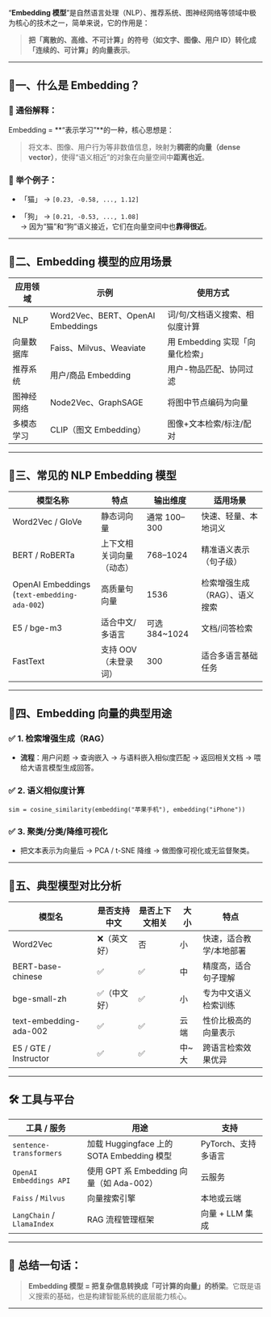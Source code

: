 
“**Embedding 模型**”是自然语言处理（NLP）、推荐系统、图神经网络等领域中极为核心的技术之一，简单来说，它的作用是：

> **把「离散的、高维、不可计算」的符号（如文字、图像、用户 ID）转化成「连续的、可计算」的向量表示**。

---

## 🔹一、什么是 Embedding？

### 📌 通俗解释：

Embedding = \*\*“表示学习”\*\*的一种，核心思想是：

> 将文本、图像、用户行为等非数值信息，映射为**稠密的向量（dense vector）**，使得“语义相近”的对象在向量空间中**距离也近**。

### 🧠 举个例子：

-   「猫」 → `[0.23, -0.58, ..., 1.12]`
    
-   「狗」 → `[0.21, -0.53, ..., 1.08]`  
    → 因为“猫”和“狗”语义接近，它们在向量空间中也**靠得很近**。
    

---

## 🔹二、Embedding 模型的应用场景

| 应用领域 | 示例 | 使用方式 |
| --- | --- | --- |
| NLP | Word2Vec、BERT、OpenAI Embeddings | 词/句/文档语义搜索、相似度计算 |
| 向量数据库 | Faiss、Milvus、Weaviate | 用 Embedding 实现「向量化检索」 |
| 推荐系统 | 用户/商品 Embedding | 用户-物品匹配、协同过滤 |
| 图神经网络 | Node2Vec、GraphSAGE | 将图中节点编码为向量 |
| 多模态学习 | CLIP（图文 Embedding） | 图像+文本检索/标注/配对 |

---

## 🔹三、常见的 NLP Embedding 模型

| 模型名称 | 特点 | 输出维度 | 适用场景 |
| --- | --- | --- | --- |
| Word2Vec / GloVe | 静态词向量 | 通常 100–300 | 快速、轻量、本地词义 |
| BERT / RoBERTa | 上下文相关词向量（动态） | 768–1024 | 精准语义表示（句子级） |
| OpenAI Embeddings (`text-embedding-ada-002`) | 高质量句向量 | 1536 | 检索增强生成（RAG）、语义搜索 |
| E5 / bge-m3 | 适合中文/多语言 | 可选 384~1024 | 文档/问答检索 |
| FastText | 支持 OOV（未登录词） | 300 | 适合多语言基础任务 |

---

## 🔹四、Embedding 向量的典型用途

### ✅ 1. 检索增强生成（RAG）

-   **流程**：用户问题 → 查询嵌入 → 与语料嵌入相似度匹配 → 返回相关文档 → 喂给大语言模型生成回答。
    

### ✅ 2. 语义相似度计算

```text
sim = cosine_similarity(embedding("苹果手机"), embedding("iPhone"))
```

### ✅ 3. 聚类/分类/降维可视化

-   把文本表示为向量后 → PCA / t-SNE 降维 → 做图像可视化或无监督聚类。
    

---

## 🔹五、典型模型对比分析

| 模型名 | 是否支持中文 | 是否上下文相关 | 大小 | 特点 |
| --- | --- | --- | --- | --- |
| Word2Vec | ❌（英文好） | 否 | 小 | 快速，适合教学/本地部署 |
| BERT-base-chinese | ✅ | ✅ | 中 | 精度高，适合句子理解 |
| bge-small-zh | ✅（中文好） | ✅ | 小 | 专为中文语义检索训练 |
| text-embedding-ada-002 | ✅ | ✅ | 云端 | 性价比极高的向量表示 |
| E5 / GTE / Instructor | ✅ | ✅ | 中~大 | 跨语言检索效果优异 |

---

## 🛠️ 工具与平台

| 工具 / 服务 | 用途 | 支持 |
| --- | --- | --- |
| `sentence-transformers` | 加载 Huggingface 上的 SOTA Embedding 模型 | PyTorch、支持多语言 |
| `OpenAI Embeddings API` | 使用 GPT 系 Embedding 向量（如 Ada-002） | 云服务 |
| `Faiss` / `Milvus` | 向量搜索引擎 | 本地或云端 |
| `LangChain` / `LlamaIndex` | RAG 流程管理框架 | 向量 + LLM 集成 |

---

## 🧠 总结一句话：

> **Embedding 模型 = 把复杂信息转换成「可计算的向量」的桥梁**。它既是语义搜索的基础，也是构建智能系统的底层能力核心。

---